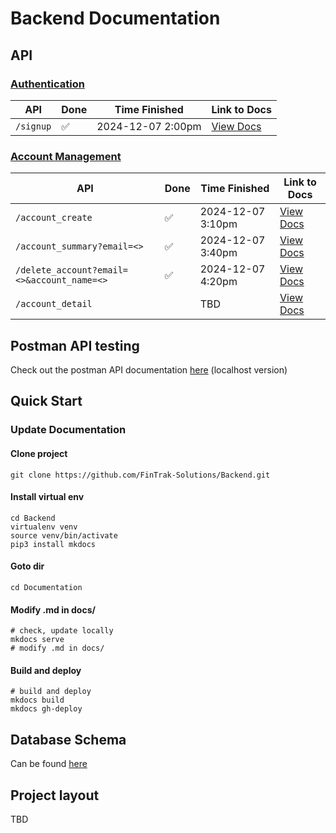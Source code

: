 # Backend Documentation
## API
### [Authentication](authentication.md)
| API                                        | Done | Time Finished     | Link to Docs      |
|--------------------------------------------|---------|-------------------|-------------------|
| `/signup`                                  | ✅       | 2024-12-07 2:00pm | [View Docs](authentication/#signup-post) |

### [Account Management](account.md)
| API                                        | Done | Time Finished     | Link to Docs      |
|--------------------------------------------|---------|-------------------|-------------------|
| `/account_create`                          | ✅       | 2024-12-07 3:10pm | [View Docs](account/#create-new-account-for-user-post) |
| `/account_summary?email=<>`                | ✅       | 2024-12-07 3:40pm | [View Docs](account/#get-account-overview-for-user-get) |
| `/delete_account?email=<>&account_name=<>` | ✅       | 2024-12-07 4:20pm | [View Docs](account/#delete-an-account-for-user-delete) |
| `/account_detail`                          |         | TBD               | [View Docs](account/#get-account-detailed-view-for-user-get) |

## Postman API testing
Check out the postman API documentation [here](https://web.postman.co/workspace/46a5447a-bfb7-47fa-8a8b-0da03a25416e/collection/40276125-9521e786-da55-44fd-9b33-98f4b67d293e) (localhost version)





## Quick Start
### Update Documentation
#### Clone project
```shell
git clone https://github.com/FinTrak-Solutions/Backend.git
```
#### Install virtual env
```shell
cd Backend
virtualenv venv
source venv/bin/activate
pip3 install mkdocs
```
#### Goto dir
```shell
cd Documentation
```
#### Modify .md in docs/
```shell
# check, update locally
mkdocs serve
# modify .md in docs/
```
#### Build and deploy
```shell
# build and deploy
mkdocs build
mkdocs gh-deploy
```

## Database Schema
Can be found [here](database.md)

## Project layout
TBD